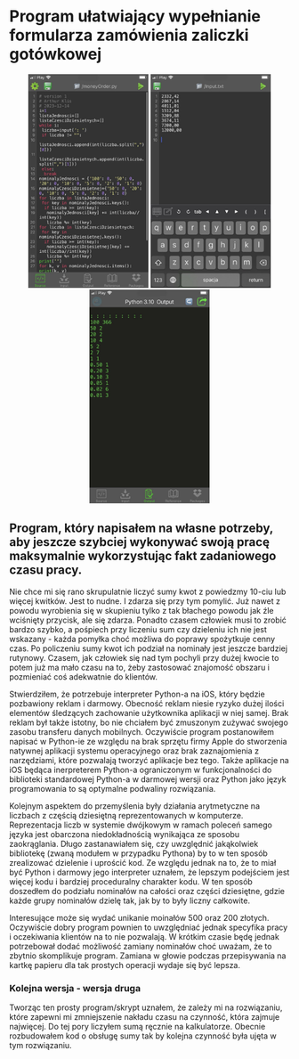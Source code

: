 # Program ułatwiający wypełnianie formularza zamówienia zaliczki gotówkowej

<p align="center">
<img src="code_screen.jpg"  width="216" height="384" />
<img src="amounts_screen.jpg" width="216" height="384" />
<img src="result_screen.jpg" width="216" height="384" />
</p>

## Program, który napisałem na własne potrzeby, aby jeszcze szybciej wykonywać swoją pracę maksymalnie wykorzystując fakt zadaniowego czasu pracy.

Nie chce mi się rano skrupulatnie liczyć sumy kwot z powiedzmy 10-ciu lub więcej kwitków. Jest to nudne. I zdarza się przy tym pomylić. Już nawet z powodu wyrobienia się w skupieniu tylko z tak błachego powodu jak źle wciśnięty przycisk, ale się zdarza. Ponadto czasem człowiek musi to zrobić bardzo szybko, a pośpiech przy liczeniu sum czy dzieleniu ich nie jest wskazany - każda pomyłka choć możliwa do poprawy spożytkuje cenny czas. Po policzeniu sumy kwot ich podział na nominały jest jeszcze bardziej rutynowy. Czasem, jak człowiek się nad tym pochyli przy dużej kwocie to potem już ma mało czasu na to, żeby zastosować znajomość obszaru i pozmieniać coś adekwatnie do klientów.

Stwierdziłem, że potrzebuje interpreter Python-a na iOS, który będzie pozbawiony reklam i darmowy. Obecność reklam niesie ryzyko dużej ilości elementów śledzących zachowanie użytkownika aplikacji w niej samej. Brak reklam był także istotny, bo nie chciałem być zmuszonym zużywać swojego zasobu transferu danych mobilnych. Oczywiście program postanowiłem napisać w Python-ie ze względu na brak sprzętu firmy Apple do stworzenia natywnej aplikacji systemu operacyjnego oraz brak zaznajomienia z narzędziami, które pozwalają tworzyć aplikacje bez tego. Także aplikacje na iOS będąca inerpreterem Python-a ograniczonym w funkcjonalności do biblioteki standardowej Python-a w darmowej wersji oraz Python jako język programowania to są optymalne podwaliny rozwiązania.

Kolejnym aspektem do przemyślenia były działania arytmetyczne na liczbach z częścią dziesiętną reprezentowanych w komputerze. Reprezentacja liczb w systemie dwójkowym w ramach poleceń samego języka jest obarczona niedokładnością wynikająca ze sposobu zaokrąglania. Długo zastanawiałem się, czy uwzględnić jakąkolwiek bibliotekę (zwaną modułem w przypadku Pythona) by to w ten sposób zrealizować dzielenie i uprościć kod. Ze względu jednak na to, że to miał być Python i darmowy jego interpreter uznałem, że lepszym podejściem jest więcej kodu i bardziej proceduralny charakter kodu. W ten sposób doszedłem do podziału nominałów na całości oraz części dziesiętne, gdzie każde grupy nominałów dzielę tak, jak by to były liczny całkowite.

Interesujące może się wydać unikanie moinałów 500 oraz 200 złotych. Oczywiście dobry program pownien to uwzględniać jednak specyfika pracy i oczekiwania klientów na to nie pozwalają. W krótkim czasie będę jednak potrzebował dodać możliwość zamiany nominałów choć uważam, że to zbytnio skomplikuje program. Zamiana w głowie podczas przepisywania na kartkę papieru dla tak prostych operacji wydaje się być lepsza.

### Kolejna wersja - wersja druga
Tworząc ten prosty program/skrypt uznałem, że zależy mi na rozwiązaniu, które zapewni mi zmniejszenie nakładu czasu na czynność, która zajmuje najwięcej. Do tej pory liczyłem sumą ręcznie na kalkulatorze. Obecnie rozbudowałem kod o obsługę sumy tak by kolejna czynność była ujęta w tym rozwiązaniu.
